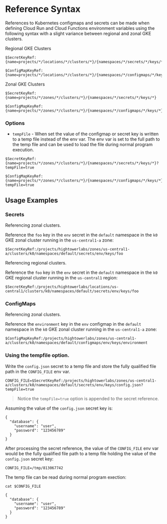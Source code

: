 # Reference Syntax

References to Kubernetes configmaps and secrets can be made when defining Cloud Run and Cloud Functions environment variables using the following syntax with a slight variance between regional and zonal GKE clusters.

Regional GKE Clusters

```
$SecretKeyRef:{name=projects/*/locations/*/clusters/*}/{namespaces/*/secrets/*/keys/*}
```

```
$ConfigMapKeyRef:{name=projects/*/locations/*/clusters/*}/{namespaces/*/configmaps/*/keys/*}
```

Zonal GKE Clusters

```
$SecretKeyRef:{name=projects/*/zones/*/clusters/*}/{namespaces/*/secrets/*/keys/*}
```

```
$ConfigMapKeyRef:{name=projects/*/zones/*/clusters/*}/{namespaces/*/configmaps/*/keys/*}
```

### Options

* `tempFile` - When set the value of the configmap or secret key is written to a temp file instead of the env var. The env var is set to the full path to the temp file and can be used to load the file during normal program execution.

```
$SecretKeyRef:{name=projects/*/zones/*/clusters/*}/{namespaces/*/secrets/*/keys/*}?tempFile=true
```

```
$ConfigMapKeyRef:{name=projects/*/zones/*/clusters/*}/{namespaces/*/configmaps/*/keys/*}?tempFile=true
```

## Usage Examples

### Secrets

Referencing zonal clusters.

Reference the `foo` key in the `env` secret in the `default` namespace in the `k0` GKE zonal cluster running in the `us-central1-a` zone:

```
$SecretKeyRef:/projects/hightowerlabs/zones/us-central1-a/clusters/k0/namespaces/default/secrets/env/keys/foo
```

Referencing regional clusters.

Reference the `foo` key in the `env` secret in the `default` namespace in the `k0` GKE regional cluster running in the `us-central1` region:

```
$SecretKeyRef:/projects/hightowerlabs/locations/us-central1/clusters/k0/namespaces/default/secrets/env/keys/foo
```

### ConfigMaps

Referencing zonal clusters.

Reference the `environment` key in the `env` configmap in the `default` namespace in the `k0` GKE zonal cluster running in the `us-central1-a` zone:

```
$ConfigMapKeyRef:/projects/hightowerlabs/zones/us-central1-a/clusters/k0/namespaces/default/configmaps/env/keys/environment
```

### Using the tempfile option.

Write the `config.json` secret to a temp file and store the fully qualified file path in the `CONFIG_FILE` env var.

```
CONFIG_FILE=$SecretKeyRef:/projects/hightowerlabs/zones/us-central1-a/clusters/k0/namespaces/default/secrets/env/keys/config.json?tempFile=true
```

> Notice the `tempFile=true` option is appended to the secret reference.

Assuming the value of the `config.json` secret key is:

```
{
  "database": {
    "username": "user",
    "password": "123456789"
  }
}
```

After processing the secret reference, the value of the `CONFIG_FILE` env var would be the fully qualified file path to a temp file holding the value of the `config.json` secret key:

```
CONFIG_FILE=/tmp/813067742
```

The temp file can be read during normal program exection:

```
cat $CONFIG_FILE
```

```
{
  "database": {
    "username": "user",
    "password": "123456789"
  }
}
```